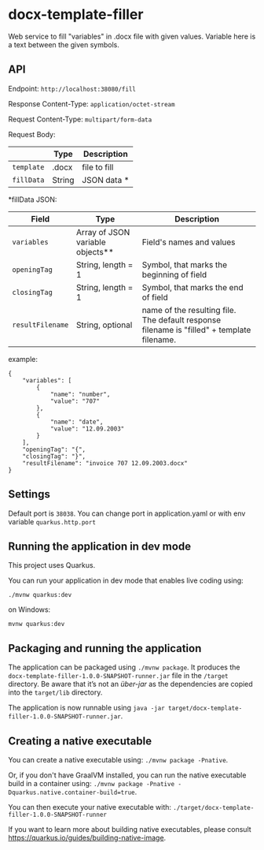 # docx-template-filler

Web service to fill "variables" in .docx file with given values. Variable here is a text between the given symbols.

## API

Endpoint: `http://localhost:38080/fill`

Response Content-Type: `application/octet-stream`

Request Content-Type: `multipart/form-data`

Request Body:

|         | Type           | Description            |
| ------------- |-------------| ---------------------|
| `template`     | .docx | file to fill |
| `fillData`     | String | JSON data * |

*fillData JSON:

| Field        | Type           | Description            |
| ------------- |-------------| ---------------------|
| `variables`      | Array of JSON variable objects** | Field's names and values |
| `openingTag`     | String, length = 1 | Symbol, that marks the beginning of field |
| `closingTag`     | String, length = 1 | Symbol, that marks the end of field |
| `resultFilename`     | String, optional | name of the resulting file. The default response filename is "filled" + template filename. |

example:

```
{
	"variables": [
		{
			"name": "number",
			"value": "707"
		},
		{
			"name": "date",
			"value": "12.09.2003"
		}
	],
	"openingTag": "{",
	"closingTag": "}",
	"resultFilename": "invoice 707 12.09.2003.docx"
}
```

## Settings

Default port is `38038`. You can change port in application.yaml or with env variable `quarkus.http.port`

## Running the application in dev mode

This project uses Quarkus.

You can run your application in dev mode that enables live coding using:
```
./mvnw quarkus:dev
```
on Windows:
```
mvnw quarkus:dev
```

## Packaging and running the application

The application can be packaged using `./mvnw package`.
It produces the `docx-template-filler-1.0.0-SNAPSHOT-runner.jar` file in the `/target` directory.
Be aware that it’s not an _über-jar_ as the dependencies are copied into the `target/lib` directory.

The application is now runnable using `java -jar target/docx-template-filler-1.0.0-SNAPSHOT-runner.jar`.

## Creating a native executable

You can create a native executable using: `./mvnw package -Pnative`.

Or, if you don't have GraalVM installed, you can run the native executable build in a container using: `./mvnw package -Pnative -Dquarkus.native.container-build=true`.

You can then execute your native executable with: `./target/docx-template-filler-1.0.0-SNAPSHOT-runner`

If you want to learn more about building native executables, please consult https://quarkus.io/guides/building-native-image.